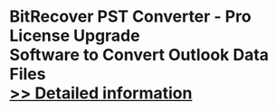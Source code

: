 # BitRecover PST Converter - Pro License Upgrade<br />Software to Convert Outlook Data Files<br />[>> Detailed information](https://secure.shareit.com/shareit/product.html?productid=300946256&affiliateid=200057808)